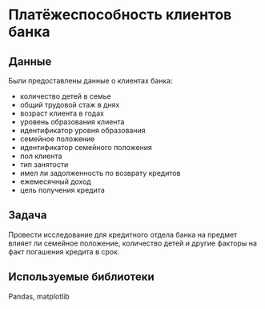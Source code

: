 # Платёжеспособность клиентов банка
## Данные
Были предоставлены данные о клиентах банка:
*  количество детей в семье
* общий трудовой стаж в днях
* возраст клиента в годах
* уровень образования клиента
* идентификатор уровня образования
* семейное положение
* идентификатор семейного положения
* пол клиента
* тип занятости
* имел ли задолженность по возврату кредитов
* ежемесячный доход
* цель получения кредита
 
## Задача
Провести исследование для кредитного отдела банка на предмет влияет ли семейное положение, количество детей и другие факторы на факт погашения кредита в срок.
## Используемые библиотеки
Pandas, matplotlib
